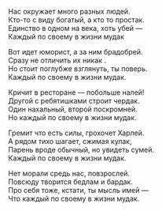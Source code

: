 Нас окружает много разных людей.  
Кто-то с виду богатый, а кто то простак.  
Единство в одном на века, хоть убей —  
Каждый по своему в жизни мудак

Вот идет юморист, а за ним брадобрей.  
Сразу не отличить их никак .  
Но стоит поглубже взглянуть, ты поверь.  
Каждый по своему в жизни мудак.

Кричит в ресторане — побольше налей!  
Другой с ребятишками строит чердак.  
Один нахальный, второй поскромней.  
Но каждый по своему в жизни мудак.

Гремит что есть силы, грохочет Харлей.  
А рядом тихо шагает, сжимая кулак,  
Парень вроде обычный, но увидеть сумей.  
Каждый по своему в жизни мудак.

Нет морали средь нас, повзрослей.  
Повсюду творится бедлам и бардак.  
Про себя тоже, кстати, ты мысль имей —  
Что каждый по своему в жизни мудак.